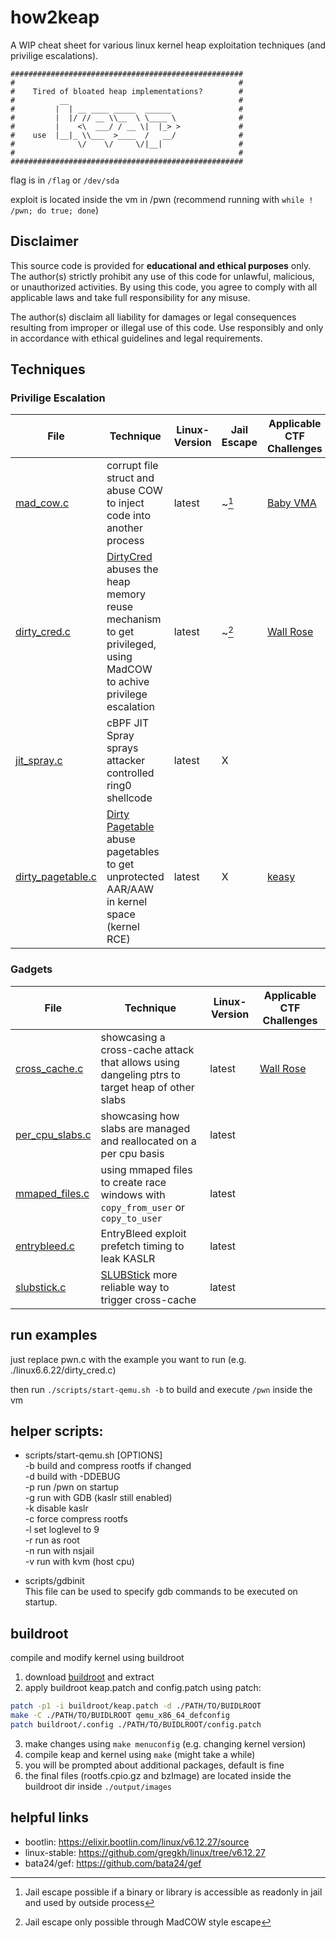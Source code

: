 # how2keap

A WIP cheat sheet for various linux kernel heap exploitation techniques (and privilige escalations).

```
####################################################
#                                                  #
#    Tired of bloated heap implementations?        #
#          __                                      #
#         |  | __ ____ _____  ______               #
#         |  |/ // __ \\__  \ \____ \              #
#         |    <\  ___/ / __ \|  |_> >             #
#    use  |__|_ \\___  >____  /   __/              #
#              \/    \/     \/|__|                 #
#                                                  #
####################################################
```

flag is in `/flag` or `/dev/sda`

exploit is located inside the vm in /pwn (recommend running with `while ! /pwn; do true; done`)

## Disclaimer

This source code is provided for **educational and ethical purposes** only. The author(s) strictly prohibit any use of this code for unlawful, malicious, or unauthorized activities. By using this code, you agree to comply with all applicable laws and take full responsibility for any misuse.

The author(s) disclaim all liability for damages or legal consequences resulting from improper or illegal use of this code. Use responsibly and only in accordance with ethical guidelines and legal requirements.

## Techniques

### Privilige Escalation

| File                          | Technique                                                    | Linux-Version | Jail Escape | Applicable CTF Challenges                             |
| - | - | - | - | - |
| [mad\_cow.c](/linux6.12.27/mad\_cow.c) | corrupt file struct and abuse COW to inject code into another process | latest        | ~[^1] | [Baby VMA](https://github.com/ECSC2024/ECSC2024-CTF-Jeopardy/tree/main/pwn05) |
| [dirty\_cred.c](/linux6.12.27/dirty_cred.c) | [DirtyCred](https://github.com/Markakd/DirtyCred) abuses the heap memory reuse mechanism to get privileged, using MadCOW to achive privilege escalation  | latest          | ~[^2] | [Wall Rose](https://ctf2023.hitcon.org/dashboard/#15) |
| [jit\_spray.c](/linux6.12.27/jit_spray.c) | cBPF JIT Spray sprays attacker controlled ring0 shellcode | latest        | X|  |
| [dirty\_pagetable.c](/linux6.12.27/dirty_pagetable.c) | [Dirty Pagetable](https://yanglingxi1993.github.io/dirty_pagetable/dirty_pagetable.html) abuse pagetables to get unprotected AAR/AAW in kernel space (kernel RCE) | latest        | X| [keasy](https://ptr-yudai.hatenablog.com/entry/2023/12/08/093606#Dirty-Pagetable) |

[^1]: Jail escape possible if a binary or library is accessible as readonly in jail and used by outside process
[^2]: Jail escape only possible through MadCOW style escape

### Gadgets
| File                          | Technique                                                    | Linux-Version | Applicable CTF Challenges                             |
| - | - | - | - |
| [cross\_cache.c](/linux6.12.27/cross_cache.c) | showcasing a cross-cache attack that allows using dangeling ptrs to target heap of other slabs | latest  | [Wall Rose](https://ctf2023.hitcon.org/dashboard/#15)
| [per\_cpu\_slabs.c](/linux6.12.27/per_cpu_slabs.c) | showcasing how slabs are managed and reallocated on a per cpu basis| latest  |
| [mmaped\_files.c](/linux6.12.27/mmaped_files.c) |   using mmaped files to create race windows with `copy_from_user` or `copy_to_user`  | latest |
| [entrybleed.c](/linux6.12.27/entrybleed.c) | EntryBleed exploit prefetch timing to leak KASLR | latest  | |
| [slubstick.c](/linux6.12.27/slubstick.c) | [SLUBStick](https://github.com/IAIK/SLUBStick) more reliable way to trigger cross-cache  | latest        |  |


## run examples
just replace pwn.c with the example you want to run (e.g. ./linux6.6.22/dirty\_cred.c)

then run `./scripts/start-qemu.sh -b` to build and execute `/pwn` inside the vm

## helper scripts:

+ scripts/start-qemu.sh [OPTIONS]\
-b build and compress rootfs if changed \
-d build with -DDEBUG \
-p run /pwn on startup \
-g run with GDB (kaslr still enabled) \
-k disable kaslr \
-c force compress rootfs \
-l set loglevel to 9 \
-r run as root \
-n run with nsjail \
-v run with kvm (host cpu)

+ scripts/gdbinit\
  This file can be used to specify gdb commands to be executed on startup.

## buildroot
compile and modify kernel using buildroot

1. download [buildroot](https://buildroot.org/download.html) and extract
2. apply buildroot keap.patch and config.patch using patch:
```bash
patch -p1 -i buildroot/keap.patch -d ./PATH/TO/BUIDLROOT
make -C ./PATH/TO/BUIDLROOT qemu_x86_64_defconfig
patch buildroot/.config ./PATH/TO/BUIDLROOT/config.patch
```
3. make changes using `make menuconfig` (e.g. changing kernel version)
4. compile keap and kernel using `make` (might take a while)
5. you will be prompted about additional packages, default is fine
5. the final files (rootfs.cpio.gz and bzImage) are located inside the buildroot dir inside `./output/images`

## helpful links
+ bootlin: https://elixir.bootlin.com/linux/v6.12.27/source
+ linux-stable: https://github.com/gregkh/linux/tree/v6.12.27
+ bata24/gef: https://github.com/bata24/gef
